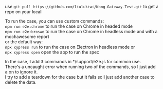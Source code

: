 use  ```git pull https://github.com/liulukiwi/Kong-Gateway-Test.git``` to get a repo on your local  

To run the case, you can use custom commands:  
```npm run e2e:chrome``` to run the case on Chrome in headed mode  
```npm run e2e:broswe``` to run the case on Chrome in headless mode and with a mochawesome report  
or the default way:  
```npx cypress run```  to run the case on Electron in headless mode 
or  
```npx cypress open``` open the app to run the spec


In the case, I add 3 commands in */support/e2e.js for common use.  
There's a uncaught error when running two of the commands, so I just add a on to ignore it.   
I try to add a teardown for the case but it fails so I just add another case to delete the data.

